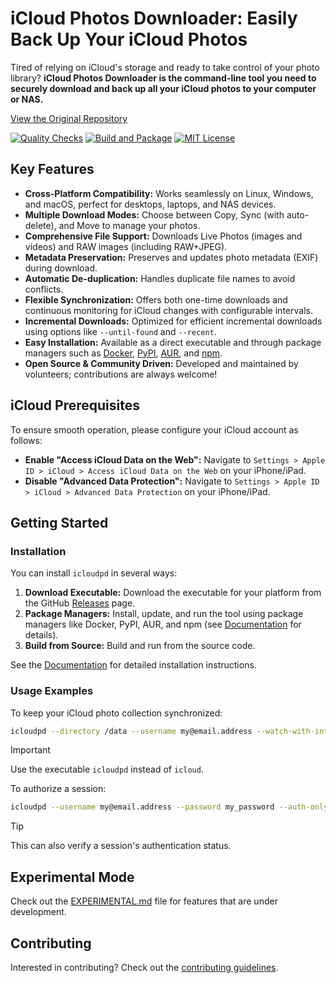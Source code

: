 # iCloud Photos Downloader: Easily Back Up Your iCloud Photos

Tired of relying on iCloud's storage and ready to take control of your photo library? **iCloud Photos Downloader is the command-line tool you need to securely download and back up all your iCloud photos to your computer or NAS.**

[View the Original Repository](https://github.com/icloud-photos-downloader/icloud_photos_downloader)

[![Quality Checks](https://github.com/icloud-photos-downloader/icloud_photos_downloader/workflows/Quality%20Checks/badge.svg)](https://github.com/icloud-photos-downloader/icloud_photos_downloader/actions/workflows/quality-checks.yml)
[![Build and Package](https://github.com/icloud-photos-downloader/icloud_photos_downloader/workflows/Produce%20Artifacts/badge.svg)](https://github.com/icloud-photos-downloader/icloud_photos_downloader/actions/workflows/produce-artifacts.yml)
[![MIT License](https://img.shields.io/badge/license-MIT-blue.svg)](LICENSE)

## Key Features

*   **Cross-Platform Compatibility:** Works seamlessly on Linux, Windows, and macOS, perfect for desktops, laptops, and NAS devices.
*   **Multiple Download Modes:** Choose between Copy, Sync (with auto-delete), and Move to manage your photos.
*   **Comprehensive File Support:** Downloads Live Photos (images and videos) and RAW images (including RAW+JPEG).
*   **Metadata Preservation:** Preserves and updates photo metadata (EXIF) during download.
*   **Automatic De-duplication:** Handles duplicate file names to avoid conflicts.
*   **Flexible Synchronization:** Offers both one-time downloads and continuous monitoring for iCloud changes with configurable intervals.
*   **Incremental Downloads:** Optimized for efficient incremental downloads using options like `--until-found` and `--recent`.
*   **Easy Installation:** Available as a direct executable and through package managers such as [Docker](https://icloud-photos-downloader.github.io/icloud_photos_downloader/install.html#docker), [PyPI](https://icloud-photos-downloader.github.io/icloud_photos_downloader/install.html#pypi), [AUR](https://icloud-photos-downloader.github.io/icloud_photos_downloader/install.html#aur), and [npm](https://icloud-photos-downloader.github.io/icloud_photos_downloader/install.html#npm).
*   **Open Source & Community Driven:** Developed and maintained by volunteers; contributions are always welcome!

## iCloud Prerequisites

To ensure smooth operation, please configure your iCloud account as follows:

*   **Enable "Access iCloud Data on the Web":**  Navigate to `Settings > Apple ID > iCloud > Access iCloud Data on the Web` on your iPhone/iPad.
*   **Disable "Advanced Data Protection":**  Navigate to `Settings > Apple ID > iCloud > Advanced Data Protection` on your iPhone/iPad.

## Getting Started

### Installation

You can install `icloudpd` in several ways:

1.  **Download Executable:** Download the executable for your platform from the GitHub [Releases](https://github.com/icloud-photos-downloader/icloud_photos_downloader/releases/tag/v1.28.2) page.
2.  **Package Managers:** Install, update, and run the tool using package managers like Docker, PyPI, AUR, and npm (see [Documentation](https://icloud-photos-downloader.github.io/icloud_photos_downloader/install.html) for details).
3.  **Build from Source:** Build and run from the source code.

See the [Documentation](https://icloud-photos-downloader.github.io/icloud_photos_downloader/install.html) for detailed installation instructions.

### Usage Examples

To keep your iCloud photo collection synchronized:

```bash
icloudpd --directory /data --username my@email.address --watch-with-interval 3600
```

> [!IMPORTANT]
> Use the executable `icloudpd` instead of `icloud`.

To authorize a session:

```bash
icloudpd --username my@email.address --password my_password --auth-only
```

> [!TIP]
> This can also verify a session's authentication status.

## Experimental Mode

Check out the [EXPERIMENTAL.md](EXPERIMENTAL.md) file for features that are under development.

## Contributing

Interested in contributing? Check out the [contributing guidelines](CONTRIBUTING.md).